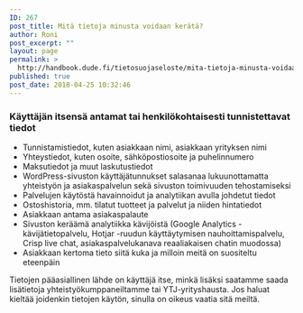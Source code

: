 ```yaml
---
ID: 267
post_title: Mitä tietoja minusta voidaan kerätä?
author: Roni
post_excerpt: ""
layout: page
permalink: >
  http://handbook.dude.fi/tietosuojaseloste/mita-tietoja-minusta-voidaan-kerata
published: true
post_date: 2018-04-25 10:32:46
---
```

<h3>Käyttäjän itsensä antamat tai henkilökohtaisesti tunnistettavat tiedot</h3>
<ul>
 	<li>Tunnistamistiedot, kuten asiakkaan nimi, asiakkaan yrityksen nimi</li>
 	<li>Yhteystiedot, kuten osoite, sähköpostiosoite ja puhelinnumero</li>
 	<li>Maksutiedot ja muut laskutustiedot</li>
 	<li>WordPress-sivuston käyttäjätunnukset salasanaa lukuunottamatta yhteistyön ja asiakaspalvelun sekä sivuston toimivuuden tehostamiseksi</li>
 	<li>Palvelujen käytöstä havainnoidut ja analytiikan avulla johdetut tiedot</li>
 	<li>Ostoshistoria, mm. tilatut tuotteet ja palvelut ja niiden hintatiedot</li>
 	<li>Asiakkaan antama asiakaspalaute</li>
 	<li>Sivuston keräämä analytiikka kävijöistä (Google Analytics -kävijätietopalvelu, Hotjar -ruudun käyttäytymisen nauhoittamispalvelu, Crisp live chat, asiakaspalvelukanava reaaliakaisen chatin muodossa)</li>
 	<li>Asiakkaan kertoma tieto siitä kuka ja milloin meitä on suositeltu eteenpäin</li>
</ul>
Tietojen pääasiallinen lähde on käyttäjä itse, minkä lisäksi saatamme saada lisätietoja yhteistyökumppaneiltamme tai YTJ-yrityshausta. Jos haluat kieltää joidenkin tietojen käytön, sinulla on oikeus vaatia sitä meiltä.